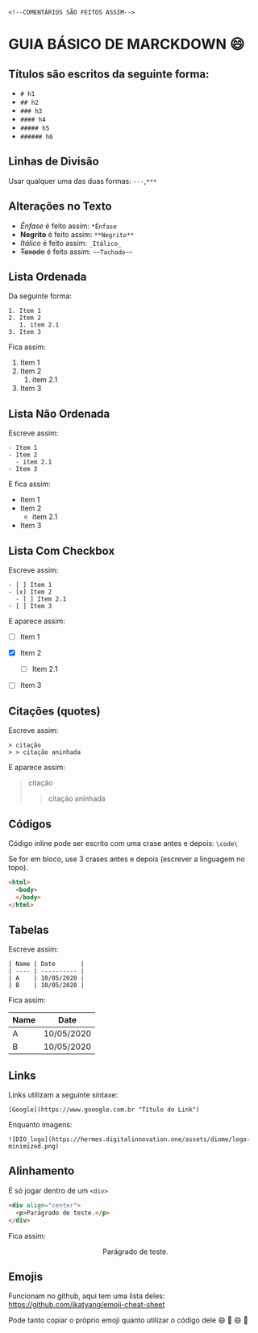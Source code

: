 `<!--COMENTÁRIOS SÃO FEITOS ASSIM-->`

<!-- Cabeçalhos equivalentes a h1-h6 do HTML -->
# GUIA BÁSICO DE MARCKDOWN :smile:

## Títulos são escritos da seguinte forma:

- `# h1`
- `## h2`
- `### h3`
- `#### h4`
- `##### h5`
- `###### h6`


## Linhas de Divisão
Usar qualquer uma das duas formas: `---`,`***`

## Alterações no Texto

- *Ênfase* é feito assim: `*Ênfase` 
- **Negrito** é feito assim: `**Negrito**`
- _Itálico_ é feito assim: `_Itálico_`
- ~~Taxado~~ é feito assim: `~~Tachado~~`


## Lista Ordenada

Da seguinte forma:
```
1. Item 1
2. Item 2
   1. item 2.1
3. Item 3
```

Fica assim:

1. Item 1
2. Item 2
   1. item 2.1
3. Item 3

## Lista Não Ordenada <!-- LISTA NÃO ORDENADA -->

Escreve assim:
```
- Item 1
- Item 2
  - item 2.1
- Item 3
```

E fica assim:
- Item 1
- Item 2
  - item 2.1
- Item 3

## Lista Com Checkbox
<!-- LISTA COM CHECKBOX -->

Escreve assim:

```
- [ ] Item 1
- [x] Item 2
  - [ ] Item 2.1
- [ ] Item 3
```

E aparece assim:

- [ ] Item 1
- [x] Item 2
  - [ ] Item 2.1
- [ ] Item 3


<!-- CITAÇÕES -->
## Citações (quotes)

Escreve assim:
```
> citação
> > citação aninhada
```

E aparece assim:

> citação
> > citação aninhada


<!-- CÓDIGOS -->
## Códigos

Código inline pode ser escrito com uma crase antes e depois: `\code\`

Se for em bloco, use 3 crases antes e depois (escrever a linguagem no topo).

```html
<html>
  <body>
  </body>
</html>
```

## Tabelas
<!-- TABELAS -->

Escreve assim:

```
| Name | Date       |
| ---- | ---------- |
| A    | 10/05/2020 |
| B    | 10/05/2020 |
```
Fica assim:

| Name | Date       |
| ---- | ---------- |
| A    | 10/05/2020 |
| B    | 10/05/2020 |


## Links
<!-- LINKS -->

Links utilizam a seguinte sintaxe: 

`[Google](https://www.gooogle.com.br "Título do Link")`

Enquanto imagens:

`![DIO_logo](https://hermes.digitalinnovation.one/assets/diome/logo-minimized.png)`


<!-- ALINHAMENTO AO CENTRO -->
## Alinhamento

É só jogar dentro de um `<div>`
```html
<div align="center">
  <p>Parágrado de teste.</p>
</div>
```

Fica assim:

<div align="center">
  <p>Parágrado de teste.</p>
</div>


   
## Emojis
<!-- EMOJIS -->

Funcionam no github, aqui tem uma lista deles:
https://github.com/ikatyang/emoji-cheat-sheet

Pode tanto copiar o próprio emoji quanto utilizar o código dele
:smile:
:chicken:
😄
🐔

